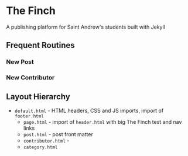 # The Finch

A publishing platform for Saint Andrew's students built with Jekyll

## Frequent Routines

### New Post

### New Contributor

## Layout Hierarchy

* `default.html` - HTML headers, CSS and JS imports, import of `footer.html`
  * `page.html` - import of `header.html` with big The Finch test and nav links
  * `post.html` - post front matter
  * `contributor.html` -
  * `category.html`